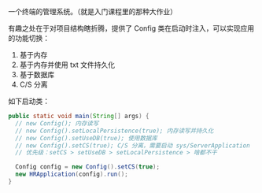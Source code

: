 一个终端的管理系统。（就是入门课程里的那种大作业）

有趣之处在于对项目结构瞎折腾，提供了 Config 类在启动时注入，可以实现应用的功能切换：

1. 基于内存
2. 基于内存并使用 txt 文件持久化
3. 基于数据库
4. C/S 分离

如下启动类：

```Java
public static void main(String[] args) {
  // new Config(); 内存读写
  // new Config().setLocalPersistence(true); 内存读写并持久化
  // new Config().setUseDB(true); 使用数据库
  // new Config().setCS(true); C/S 分离，需要启动 sys/ServerApplication
  // 优先级：setCS > setUseDB > setLocalPersistence > 啥都不干

  Config config = new Config().setCS(true);
  new HRApplication(config).run();
}
```

